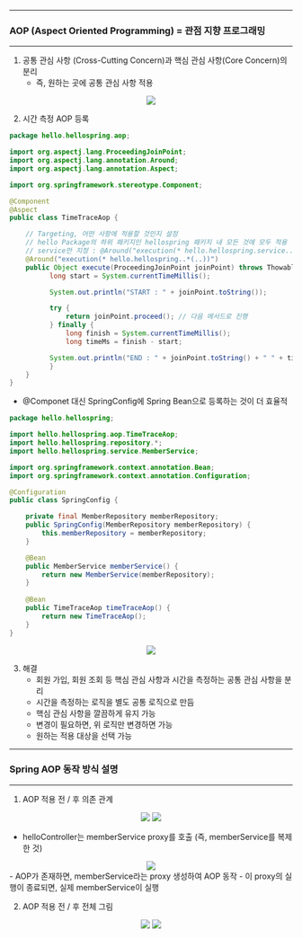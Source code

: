 -----
### AOP (Aspect Oriented Programming) = 관점 지향 프로그래밍
-----
1. 공통 관심 사항 (Cross-Cutting Concern)과 핵심 관심 사항(Core Concern)의 분리
   - 즉, 원하는 곳에 공통 관심 사항 적용
<div align="center">
<img src="https://github.com/sooyounghan/Java/assets/34672301/5e416d5b-eeed-4ea3-b700-8fb420d06d03">
</div>

2. 시간 측정 AOP 등록
```java
package hello.hellospring.aop;

import org.aspectj.lang.ProceedingJoinPoint;
import org.aspectj.lang.annotation.Around;
import org.aspectj.lang.annotation.Aspect;

import org.springframework.stereotype.Component;

@Component 
@Aspect
public class TimeTraceAop {

    // Targeting, 어떤 사항에 적용할 것인지 설정
    // hello Package의 하위 패키지인 hellospring 패키지 내 모든 것에 모두 적용
    // service만 지정 : @Around("execution(* hello.hellospring.service..*(..))")
    @Around("execution(* hello.hellospring..*(..))")
    public Object execute(ProceedingJoinPoint joinPoint) throws Thowable {
          long start = System.currentTimeMillis();

          System.out.println("START : " + joinPoint.toString());

          try {
              return joinPoint.proceed(); // 다음 메서드로 진행
          } finally {
              long finish = System.currentTimeMillis();
              long timeMs = finish - start;

          System.out.println("END : " + joinPoint.toString() + " " + timeMs + "ms");
          }
    }
}
```
  - @Componet 대신 SpringConfig에 Spring Bean으로 등록하는 것이 더 효율적
```java
package hello.hellospring;

import hello.hellospring.aop.TimeTraceAop;
import hello.hellospring.repository.*;
import hello.hellospring.service.MemberService;

import org.springframework.context.annotation.Bean;
import org.springframework.context.annotation.Configuration;

@Configuration
public class SpringConfig {

    private final MemberRepository memberRepository;
    public SpringConfig(MemberRepository memberRepository) {
        this.memberRepository = memberRepository;
    }

    @Bean
    public MemberService memberService() {
        return new MemberService(memberRepository);
    }
    
    @Bean
    public TimeTraceAop timeTraceAop() {
        return new TimeTraceAop();
    }
}
```
<div align="center">
<img src="https://github.com/sooyounghan/Java/assets/34672301/6db45bb5-80eb-4844-9db6-5ee4886b6cd9">
</div>

3. 해결
   - 회원 가입, 회원 조회 등 핵심 관심 사항과 시간을 측정하는 공통 관심 사항을 분리
   - 시간을 측정하는 로직을 별도 공통 로직으로 만듬
   - 핵심 관심 사항을 깔끔하게 유지 가능
   - 변경이 필요하면, 위 로직만 변경하면 가능
   - 원하는 적용 대상을 선택 가능

-----
### Spring AOP 동작 방식 설명
-----
1. AOP 적용 전 / 후 의존 관계
<div align="center">
<img src="https://github.com/sooyounghan/Java/assets/34672301/6b223bba-7668-4a34-8ea8-75e3a3854e5d">
<img src="https://github.com/sooyounghan/Java/assets/34672301/4784492b-5cd0-485b-9ae3-cb1c9a005a7d">
</div>

  - helloController는 memberService proxy를 호출 (즉, memberService를 복제한 것)
<div align="center">
<img src="https://github.com/sooyounghan/Spring/assets/34672301/535bdfc9-bb96-469d-afc9-d27bc913d0a8">
</div>
  - AOP가 존재하면, memberService라는 proxy 생성하여 AOP 동작
  - 이 proxy의 실행이 종료되면, 실제 memberService이 실행

2. AOP 적용 전 / 후 전체 그림
<div align="center">
<img src="https://github.com/sooyounghan/Java/assets/34672301/e242dd8c-93ef-4514-9a7d-7469aa745285">
<img src="https://github.com/sooyounghan/Java/assets/34672301/d29f496d-cfbf-4e32-8914-c52bee5c77af">
</div>


